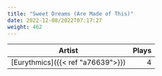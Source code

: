```yaml
---
title: "Sweet Dreams (Are Made of This)"
date: 2022-12-08/2022T07:17:27
weight: 462
---
```




 Artist | Plays 
----- | -----:
[Eurythmics]({{< ref "a76639">}}) | 4
